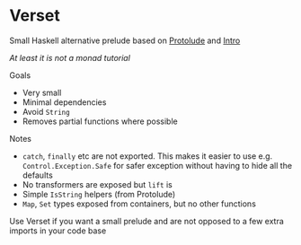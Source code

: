 # Verset

Small Haskell alternative prelude based on [Protolude](https://hackage.haskell.org/package/protolude) and [Intro](https://hackage.haskell.org/package/intro)

*At least it is not a monad tutorial*

Goals
 - Very small
 - Minimal dependencies
 - Avoid `String`
 - Removes partial functions where possible



Notes
 - `catch`, `finally` etc are not exported. This makes it easier to use e.g. `Control.Exception.Safe` for safer exception without having to hide all the defaults
 - No transformers are exposed but `lift` is
 - Simple `IsString` helpers (from Protolude)
 - `Map`, `Set` types exposed from containers, but no other functions


 Use Verset if you want a small prelude and are not opposed to a few extra imports in your code base
